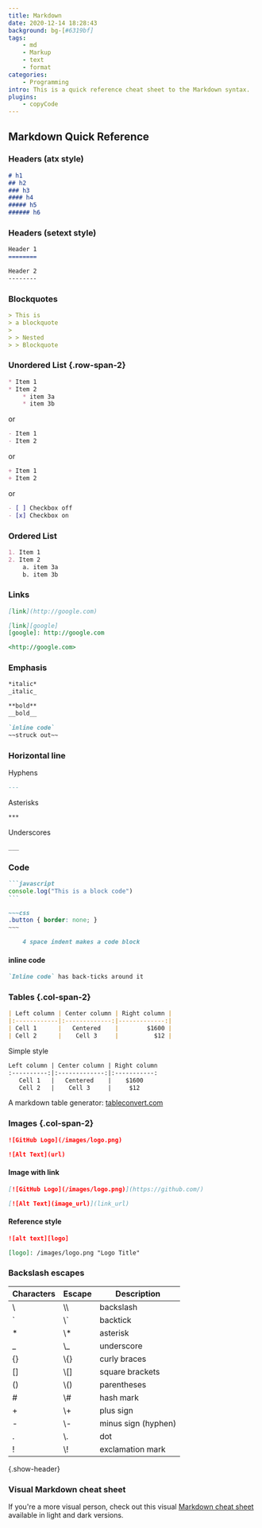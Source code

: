 ```yaml
---
title: Markdown
date: 2020-12-14 18:28:43
background: bg-[#6319bf]
tags:
    - md
    - Markup
    - text
    - format
categories:
    - Programming
intro: This is a quick reference cheat sheet to the Markdown syntax.
plugins:
    - copyCode
---
```


Markdown Quick Reference
---------------

### Headers (atx style)

```markdown
# h1
## h2
### h3
#### h4
##### h5
###### h6
```

### Headers (setext style)

```markdown
Header 1
========
```

```markdown
Header 2
--------
```


### Blockquotes

```markdown
> This is
> a blockquote
>
> > Nested
> > Blockquote
```


### Unordered List {.row-span-2}

```markdown
* Item 1
* Item 2
    * item 3a
    * item 3b
```

or
```markdown
- Item 1
- Item 2
```

or

```markdown
+ Item 1
+ Item 2
```
or

```markdown
- [ ] Checkbox off
- [x] Checkbox on
```

### Ordered List

```markdown
1. Item 1
2. Item 2
    a. item 3a
    b. item 3b
```



### Links

```markdown
[link](http://google.com)
```

```markdown
[link][google]
[google]: http://google.com
```

```markdown
<http://google.com>
```






### Emphasis

```markdown
*italic*
_italic_
```

```markdown
**bold**
__bold__
```

```markdown
`inline code`
~~struck out~~
```




### Horizontal line

Hyphens
```markdown
---
```

Asterisks
```markdown
***
```

Underscores
```markdown
___
```





### Code
~~~markdown
```javascript
console.log("This is a block code")
```
~~~

```markdown
~~~css
.button { border: none; }
~~~
```


```markdown
    4 space indent makes a code block
```


#### inline code
```markdown
`Inline code` has back-ticks around it
```



### Tables {.col-span-2}

```markdown
| Left column | Center column | Right column |
|:------------|:-------------:|-------------:|
| Cell 1      |   Centered    |        $1600 |
| Cell 2      |    Cell 3     |          $12 |
```

Simple style
```markdown
Left column | Center column | Right column
:----------:|:-------------:|:-----------:
   Cell 1   |   Centered    |    $1600
   Cell 2   |    Cell 3     |     $12
```
A markdown table generator: [tableconvert.com](https://tableconvert.com/)



### Images {.col-span-2}

```markdown
![GitHub Logo](/images/logo.png)

![Alt Text](url)
```

#### Image with link
```markdown
[![GitHub Logo](/images/logo.png)](https://github.com/)

[![Alt Text](image_url)](link_url)
```

#### Reference style
```markdown
![alt text][logo]

[logo]: /images/logo.png "Logo Title"
```


### Backslash escapes

| Characters | Escape | Description |
|------------|--------|-------------|
| \\         | \\\\   | backslash   |
| \`         | \\\`   | backtick              |
| \*         | \\\*   | asterisk              |
| \_         | \\\_   | underscore            |
| \{\}       | \\\{\} | curly braces          |
| \[\]       | \\\[\] | square brackets       |
| \(\)       | \\\(\) | parentheses           |
| \#         | \\\#   | hash mark             |
| \+         | \\\+   | plus sign             |
| \-         | \\\-   | minus sign \(hyphen\) |
| \.         | \\\.   | dot                   |
| \!         | \\\!   | exclamation mark      |
{.show-header}

### Visual Markdown cheat sheet

If you're a more visual person, check out this visual [Markdown cheat sheet](https://www.git-tower.com/learn/cheat-sheets/markdown) available in light and dark versions.
